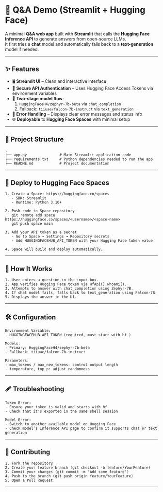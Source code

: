# 🤖 Q&A Demo (Streamlit + Hugging Face)

A minimal **Q&A web app** built with **Streamlit** that calls the **Hugging Face Inference API** to generate answers from open-source LLMs.  
It first tries a **chat** model and automatically falls back to a **text-generation** model if needed.

---

## ✨ Features

- 🖥 **Streamlit UI** – Clean and interactive interface
- 🔑 **Secure API Authentication** – Uses Hugging Face Access Tokens via environment variables
- 🧠 **Two-stage model flow**:
  1. `HuggingFaceH4/zephyr-7b-beta` via `chat_completion`
  2. Fallback: `tiiuae/falcon-7b-instruct` via `text_generation`
- 🚦 **Error Handling** – Displays clear error messages and status info
- 🌐 **Deployable** to **Hugging Face Spaces** with minimal setup

---

## 📂 Project Structure

```
.
├── app.py               # Main Streamlit application code
├── requirements.txt     # Python dependencies needed to run the app
├── README.md            # Project documentation
```

---

<!--
## ⚙️ Local Installation

```
1️⃣ Clone this repo
------------------
git clone https://github.com/<your-username>/qa-demo-genai.git
cd qa-demo-genai

2️⃣ Create virtual environment (optional but recommended)
---------------------------------------------------------
python -m venv .venv
# macOS/Linux
source .venv/bin/activate
# Windows
.venv\Scripts\activate

3️⃣ Install dependencies
------------------------
pip install -r requirements.txt

4️⃣ Get Hugging Face API Token
------------------------------
- Sign in or create a Hugging Face account: https://huggingface.co/
- Go to Access Tokens: https://huggingface.co/settings/tokens
- Create a new token with **Read** access

5️⃣ Set environment variable for your token
-------------------------------------------
# macOS/Linux
export HUGGINGFACEHUB_API_TOKEN="hf_your_token_here"

# Windows PowerShell
setx HUGGINGFACEHUB_API_TOKEN "hf_your_token_here"
*(Restart terminal after running this on Windows)*

6️⃣ Run the app
---------------
streamlit run app.py
Open http://localhost:8501 in your browser.
```

--- 
-->

## 🚀 Deploy to Hugging Face Spaces

```
1. Create a Space: https://huggingface.co/spaces
   - SDK: Streamlit
   - Runtime: Python 3.10+

2. Push code to Space repository
   git remote add space https://huggingface.co/spaces/<username>/<space-name>
   git push space main

3. Add your API token as a secret
   - Go to Space → Settings → Repository secrets
   - Add HUGGINGFACEHUB_API_TOKEN with your Hugging Face token value

4. Space will build and deploy automatically.
```

---

## 🧠 How It Works

```
1. User enters a question in the input box.
2. App verifies Hugging Face token via HfApi().whoami().
3. Attempts to answer with chat_completion using Zephyr-7B.
4. If chat model fails, falls back to text_generation using Falcon-7B.
5. Displays the answer in the UI.
```

---

## 🛠 Configuration

```
Environment Variable:
- HUGGINGFACEHUB_API_TOKEN (required, must start with hf_)

Models:
- Primary: HuggingFaceH4/zephyr-7b-beta
- Fallback: tiiuae/falcon-7b-instruct

Parameters:
- max_tokens / max_new_tokens: control output length
- temperature, top_p: adjust randomness
```

---

## 🩹 Troubleshooting

```
Token Error:
- Ensure your token is valid and starts with hf_
- Check that it's exported in the same shell session

Model Error:
- Switch to another available model on Hugging Face
- Check model’s Inference API page to confirm it supports chat or text generation
```

---


## 🤝 Contributing

```
1. Fork the repository
2. Create your feature branch (git checkout -b feature/YourFeature)
3. Commit your changes (git commit -m "Add some feature")
4. Push to the branch (git push origin feature/YourFeature)
5. Open a Pull Request
```

---
```

